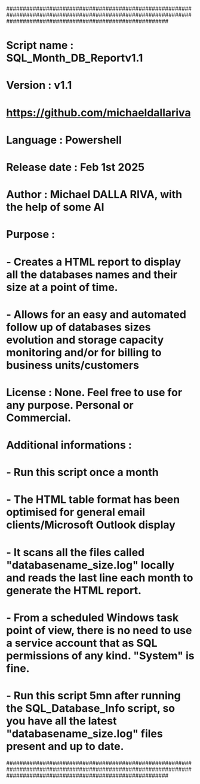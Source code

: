 #################################################################################################################################################################
# Script name : SQL_Month_DB_Reportv1.1
# Version : v1.1
# https://github.com/michaeldallariva
# Language : Powershell
# Release date : Feb 1st 2025
# Author : Michael DALLA RIVA, with the help of some AI
#
# Purpose :
# - Creates a HTML report to display all the databases names and their size at a point of time.
# - Allows for an easy and automated follow up of databases sizes evolution and storage capacity monitoring and/or for billing to business units/customers
#
# License : None. Feel free to use for any purpose. Personal or Commercial.
# 
#  Additional informations :
# - Run this script once a month
# - The HTML table format has been optimised for general email clients/Microsoft Outlook display
# - It scans all the files called "databasename_size.log" locally and reads the last line each month to generate the HTML report.
# - From a scheduled Windows task point of view, there is no need to use a service account that as SQL permissions of any kind. "System" is fine.
# - Run this script 5mn after running the SQL_Database_Info script, so you have all the latest "databasename_size.log" files present and up to date.
#################################################################################################################################################################

